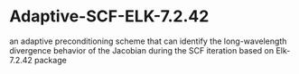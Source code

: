 # Adaptive-SCF-ELK-7.2.42
an adaptive preconditioning scheme that can identify the long-wavelength divergence behavior of the Jacobian during the SCF iteration based on Elk-7.2.42 package
